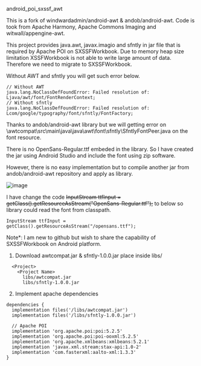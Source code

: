 android_poi_sxssf_awt

This is a fork of windwardadmin/android-awt & andob/android-awt.
Code is took from Apache Harmony, Apache Commons Imaging and witwall/appengine-awt.

This project provides java.awt, javax.imagio and sfntly in jar file that is required by Apache POI on SXSSFWorkbook.
Due to memory heap size limitation XSSFWorkbook is not able to write large amount of data. Therefore we need to migrate to SXSSFWorkbook. 

Without AWT and sfntly you will get such error below.

````
// Without AWT
java.lang.NoClassDefFoundError: Failed resolution of: Ljava/awt/font/FontRenderContext;
// Without sfntly
java.lang.NoClassDefFoundError: Failed resolution of: Lcom/google/typography/font/sfntly/FontFactory;
````

Thanks to andob/android-awt library but we will getting error on \awtcompat\src\main\java\java\awt\font\sfntly\SfntlyFontPeer.java on the font resource.

There is no OpenSans-Regular.ttf embeded in the library. So I have created the jar using Android Studio and include the font using zip software.

However, there is no easy implementation but to compile another jar from andob/android-awt repository and apply as library.

![image](https://github.com/bkhong87/android_poi_sxssf_awt/assets/16471081/750c0e96-ce54-4474-8490-18b6cb68e9b2)

I have change the code ~~InputStream ttfInput = getClass().getResourceAsStream("OpenSans-Regular.ttf");~~ to below so library could read the font from classpath.
````
InputStream ttfInput = getClass().getResourceAsStream("/opensans.ttf");
````


Note*: I am new to github but wish to share the capability of SXSSFWorkbook on Android platform.

1) Download awtcompat.jar & sfntly-1.0.0.jar place inside libs/
````
  <Project>
    <Project Name>
      libs/awtcompat.jar
      libs/sfntly-1.0.0.jar
````
2) Implement apache dependencies
````
dependencies {
  implementation files('/libs/awtcompat.jar')
  implementation files('/libs/sfntly-1.0.0.jar')

  // Apache POI
  implementation 'org.apache.poi:poi:5.2.5'
  implementation 'org.apache.poi:poi-ooxml:5.2.5'
  implementation 'org.apache.xmlbeans:xmlbeans:5.2.1'
  implementation 'javax.xml.stream:stax-api:1.0-2'
  implementation 'com.fasterxml:aalto-xml:1.3.3'
}
````

